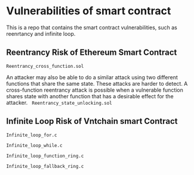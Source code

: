 # Vulnerabilities of smart contract
This is a repo that contains the smart contract vulnerabilities, such as reenrtancy and infinite loop.

## Reentrancy Risk of Ethereum Smart Contract

`Reentrancy_cross_function.sol`

An attacker may also be able to do a similar attack using two different functions that share the same state. These attacks are harder to detect. A cross-function reentrancy attack is possible when a vulnerable function shares state with another function that has a desirable effect for the attacker.
 
`Reentrancy_state_unlocking.sol`



## Infinite Loop Risk of Vntchain smart Contract

`Infinite_loop_for.c`

`Infinite_loop_while.c`

`Infinite_loop_function_ring.c`

`Infinite_loop_fallback_ring.c`


